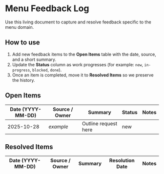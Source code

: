 <!-- Feedback tracker for Menu workstreams. Update as items are addressed. -->

# Menu Feedback Log

Use this living document to capture and resolve feedback specific to the menu domain.

## How to use

1. Add new feedback items to the **Open Items** table with the date, source, and a short summary.
2. Update the **Status** column as work progresses (for example: `new`, `in-progress`, `blocked`, `done`).
3. Once an item is completed, move it to **Resolved Items** so we preserve the history.

## Open Items

| Date (YYYY-MM-DD) | Source / Owner | Summary | Status | Notes |
| --- | --- | --- | --- | --- |
| 2025-10-28 | _example_ | Outline request here | new | |

## Resolved Items

| Date (YYYY-MM-DD) | Source / Owner | Summary | Resolution Date | Notes |
| --- | --- | --- | --- | --- |

